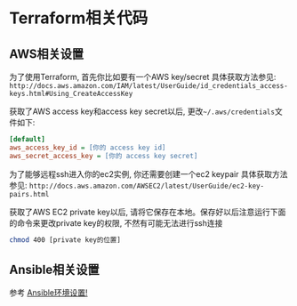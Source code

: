 # Terraform相关代码

## AWS相关设置
为了使用Terraform, 首先你比如要有一个AWS key/secret
具体获取方法参见: `http://docs.aws.amazon.com/IAM/latest/UserGuide/id_credentials_access-keys.html#Using_CreateAccessKey`

获取了AWS access key和access key secret以后, 更改`~/.aws/credentials`文件如下:
```ini
[default]
aws_access_key_id = [你的 access key id]
aws_secret_access_key = [你的 access key secret]
```

为了能够远程ssh进入你的ec2实例, 你还需要创建一个ec2 keypair
具体获取方法参见: `http://docs.aws.amazon.com/AWSEC2/latest/UserGuide/ec2-key-pairs.html`

获取了AWS EC2 private key以后, 请将它保存在本地。保存好以后注意运行下面的命令来更改private key的权限, 不然有可能无法进行ssh连接
```sh
chmod 400 [private key的位置]
```

## Ansible相关设置
参考 [Ansible环境设置!](../ansible/README.md)